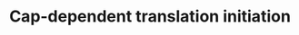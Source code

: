 ---
authors:
- Anwesha
- Eweitz
description: 'This event has been computationally inferred from an event that has
  been demonstrated in another species.<p>The inference is based on the homology mapping
  in Ensembl Compara. Briefly, reactions for which all involved PhysicalEntities (in
  input, output and catalyst) have a mapped orthologue/paralogue (for complexes at
  least 75% of components must have a mapping) are inferred to the other species.
  High level events are also inferred for these events to allow for easier navigation.<p><a
  href=''/electronic_inference_compara.html'' target = ''NEW''>More details and caveats
  of the event inference in Reactome.</a> For details on the Ensembl Compara system
  see also: <a href=''http://www.ensembl.org/info/docs/compara/homology_method.html''
  target=''NEW''>Gene orthology/paralogy prediction method.</a>  Source:[http://plantreactome.gramene.org/
  Plant Reactome].'
last-edited: 2021-05-26
organisms:
- Oryza sativa
redirect_from:
- /index.php/Pathway:WP3003
- /instance/WP3003
schema-jsonld:
- '@context': https://schema.org/
  '@id': https://wikipathways.github.io/pathways/WP3003.html
  '@type': Dataset
  creator:
    '@type': Organization
    name: WikiPathways
  description: 'This event has been computationally inferred from an event that has
    been demonstrated in another species.<p>The inference is based on the homology
    mapping in Ensembl Compara. Briefly, reactions for which all involved PhysicalEntities
    (in input, output and catalyst) have a mapped orthologue/paralogue (for complexes
    at least 75% of components must have a mapping) are inferred to the other species.
    High level events are also inferred for these events to allow for easier navigation.<p><a
    href=''/electronic_inference_compara.html'' target = ''NEW''>More details and
    caveats of the event inference in Reactome.</a> For details on the Ensembl Compara
    system see also: <a href=''http://www.ensembl.org/info/docs/compara/homology_method.html''
    target=''NEW''>Gene orthology/paralogy prediction method.</a>  Source:[http://plantreactome.gramene.org/
    Plant Reactome].'
  keywords:
  - mRNA upon binding of
  - subsequently, the
  - 43S complex
  - Formation of a pool
  - binding to 43S
  - Ribosomal scanning
  - recognition
  - Activation of the
  - of free 40S subunits
  - the cap-binding
  - Recycling of
  - ternary complex, and
  - and start codon
  - Formation of the
  - complex and eIFs,
  - eIF2:GDP
  - and subsequent
  license: CC0
  name: Cap-dependent translation initiation
seo: CreativeWork
title: Cap-dependent translation initiation
wpid: WP3003
---